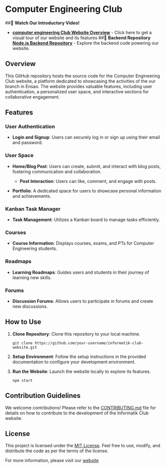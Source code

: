 # Computer Engineering Club
##🎥 **Watch Our Introductory Video!**
- [**computer engineering Club Website Overview**](https://drive.google.com/file/d/1mB8yCyDIW0hmsddBERKqlOuYoid5NjU9/view?usp=drivesdk) - Click here to get a visual tour of our website and its features
##🔧 **Backend Repository**
[**Node.js Backend Repository**](https://github.com/hamzakhribech/backend-Computer-Engineering-Club) - Explore the backend code powering our website.
## Overview
This GitHub repository hosts the source code for the Computer Engineering Club website, a platform dedicated to showcasing the activities of the our branch in Ensao. The website provides valuable features, including user authentication, a personalized user space, and interactive sections for collaborative engagement.

## Features

### User Authentication
- **Login and Signup**: Users can securely log in or sign up using their email and password.

### User Space
- **Home/Blog Post**: Users can create, submit, and interact with blog posts, fostering communication and collaboration.
  - **Post Interaction**: Users can like, comment, and engage with posts.

- **Portfolio**: A dedicated space for users to showcase personal information and achievements.

### Kanban Task Manager
- **Task Management**: Utilizes a Kanban board to manage tasks efficiently.

### Courses
- **Course Information**: Displays courses, exams, and PTs for Computer Engineering students.

### Roadmaps
- **Learning Roadmaps**: Guides users and students in their journey of learning new skills.

### Forums
- **Discussion Forums**: Allows users to participate in forums and create new discussions.

## How to Use
1. **Clone Repository**: Clone this repository to your local machine.
   ```
   git clone https://github.com/your-username/informatik-club-website.git
   ```

2. **Setup Environment**: Follow the setup instructions in the provided documentation to configure your development environment.

3. **Run the Website**: Launch the website locally to explore its features.
   ```
   npm start
   ```

## Contribution Guidelines
We welcome contributions! Please refer to the [CONTRIBUTING.md](CONTRIBUTING.md) file for details on how to contribute to the development of the Informatik Club website.

## License
This project is licensed under the [MIT License](LICENSE). Feel free to use, modify, and distribute the code as per the terms of the license.

For more information, please visit our [website](https://informatik-club.example.com)
